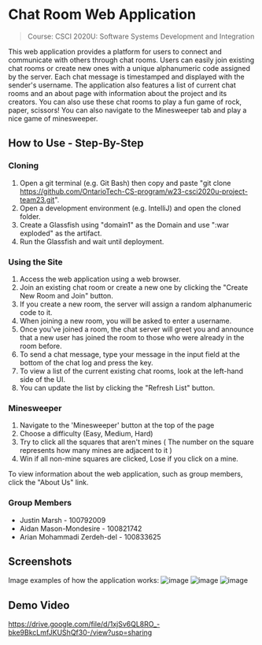 # Chat Room Web Application
> Course: CSCI 2020U: Software Systems Development and Integration

This web application provides a platform for users to connect and communicate with others through chat rooms. Users can easily join existing chat rooms or create new ones with a unique alphanumeric code assigned by the server. Each chat message is timestamped and displayed with the sender's username. The application also features a list of current chat rooms and an about page with information about the project and its creators. You can also use these chat rooms to play a fun game of rock, paper, scissors! You can also navigate to the Minesweeper tab and play a nice game of minesweeper.

## How to Use - Step-By-Step

### Cloning
1. Open a git terminal (e.g. Git Bash) then copy and paste "git clone https://github.com/OntarioTech-CS-program/w23-csci2020u-project-team23.git".
2. Open a development environment (e.g. IntelliJ) and open the cloned folder.
3. Create a Glassfish using "domain1" as the Domain and use ":war exploded" as the artifact.
4. Run the Glassfish and wait until deployment.

### Using the Site
1. Access the web application using a web browser.
2. Join an existing chat room or create a new one by clicking the "Create New Room and Join" button.
3. If you create a new room, the server will assign a random alphanumeric code to it.
4. When joining a new room, you will be asked to enter a username.
5. Once you've joined a room, the chat server will greet you and announce that a new user has joined the room to those who were already in the room before.
6. To send a chat message, type your message in the input field at the bottom of the chat log and press the <enter> key.
7. To view a list of the current existing chat rooms, look at the left-hand side of the UI.
8. You can update the list by clicking the "Refresh List" button.

### Minesweeper
1. Navigate to the 'Minesweeper' button at the top of the page
2. Choose a difficulty (Easy, Medium, Hard)
3. Try to click all the squares that aren't mines
( The number on the square represents how many mines are adjacent to it )
4. Win if all non-mine squares are clicked, Lose if you click on a mine. 

To view information about the web application, such as group members, click the "About Us" link.

### Group Members

- Justin Marsh - 100792009
- Aidan Mason-Mondesire - 100821742
- Arian Mohammadi Zerdeh-del - 100833625

## Screenshots

Image examples of how the application works:
![image](https://user-images.githubusercontent.com/91202499/232339295-82d5a5c8-d621-4199-8d87-fb81d57f3302.png)
![image](https://user-images.githubusercontent.com/91202499/232339322-92a15a63-19f7-4caf-b5d7-037030d064a1.png)
![image](https://user-images.githubusercontent.com/91202499/232339359-e4d8a776-efdf-4817-ae13-a17e0f9da473.png)

## Demo Video

https://drive.google.com/file/d/1xjSv6QL8RO_-bke9BkcLmfJKUShQf30-/view?usp=sharing
